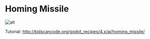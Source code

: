# Homing Missile

![alt](http://kidscancode.org/godot_recipes/4.x/img/)

Tutorial:
http://kidscancode.org/godot_recipes/4.x/ai/homing_missile/
